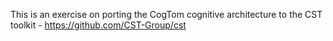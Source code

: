 This is an exercise on porting the CogTom cognitive architecture to the CST toolkit - https://github.com/CST-Group/cst
